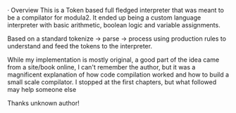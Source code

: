 · Overview
This is a Token based full fledged interpreter that was meant to be a compilator for modula2. It ended up being a custom language interpreter with basic arithmetic, boolean logic and variable assignments.

Based on a standard tokenize -> parse -> process using production rules to understand and feed the tokens to the interpreter.

While my implementation is mostly original, a good part of the idea came from a site/book online, I can't remember the author, but it was a magnificent explanation of how code compilation worked and how to build a small scale compilator. I stopped at the first chapters, but what followed may help someone else

Thanks unknown author!
